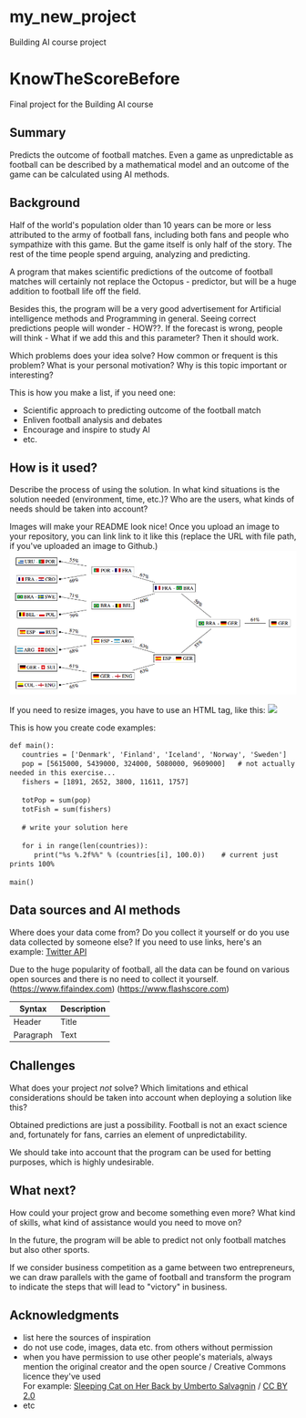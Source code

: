 # my_new_project
Building AI course project

# KnowTheScoreBefore

Final project for the Building AI course

## Summary

Predicts the outcome of football matches. Even a game as unpredictable as football can be described by a mathematical model and an outcome of the game can be calculated using AI methods.


## Background


Half of the world's population older than 10 years can be more or less attributed to the army of football fans, including both fans and people who sympathize with this game. But the game itself is only half of the story. The rest of the time people spend arguing, analyzing and predicting. 

A program that makes scientific predictions of the outcome of football matches will certainly not replace the Octopus - predictor, but will be a huge addition to football life off the field.

Besides this, the program will be a very good advertisement for Artificial intelligence methods and Programming in general. Seeing correct predictions people will wonder - HOW??. If the forecast is wrong, people will think - What if we add this and this parameter? Then it should work.


Which problems does your idea solve? How common or frequent is this problem? What is your personal motivation? Why is this topic important or interesting?

This is how you make a list, if you need one:
* Scientific approach to predicting outcome of the football match
* Enliven football analysis and debates
* Encourage and inspire to study AI
* etc.


## How is it used?

Describe the process of using the solution. In what kind situations is the solution needed (environment, time, etc.)? Who are the users, what kinds of needs should be taken into account?

Images will make your README look nice!
Once you upload an image to your repository, you can link link to it like this (replace the URL with file path, if you've uploaded an image to Github.)
![football match predictions](/AI.png)

If you need to resize images, you have to use an HTML tag, like this:
<img src="https://upload.wikimedia.org/wikipedia/commons/5/5e/Sleeping_cat_on_her_back.jpg" width="300">

This is how you create code examples:
```
def main():
   countries = ['Denmark', 'Finland', 'Iceland', 'Norway', 'Sweden']
   pop = [5615000, 5439000, 324000, 5080000, 9609000]   # not actually needed in this exercise...
   fishers = [1891, 2652, 3800, 11611, 1757]

   totPop = sum(pop)
   totFish = sum(fishers)

   # write your solution here

   for i in range(len(countries)):
      print("%s %.2f%%" % (countries[i], 100.0))    # current just prints 100%

main()
```


## Data sources and AI methods
Where does your data come from? Do you collect it yourself or do you use data collected by someone else?
If you need to use links, here's an example:
[Twitter API](https://developer.twitter.com/en/docs)

Due to the huge popularity of football, all the data can be found on various open sources and there is no need to collect it yourself. 
(https://www.fifaindex.com)
(https://www.flashscore.com)


| Syntax      | Description |
| ----------- | ----------- |
| Header      | Title       |
| Paragraph   | Text        |

## Challenges

What does your project _not_ solve? Which limitations and ethical considerations should be taken into account when deploying a solution like this?

Obtained predictions are just a possibility. Football is not an exact science and, fortunately for fans, carries an element of unpredictability. 

We should take into account that the program can be used for betting purposes, which is highly undesirable.

## What next?

How could your project grow and become something even more? What kind of skills, what kind of assistance would you need to move on? 

In the future, the program will be able to predict not only football matches but also other sports. 

If we consider business competition as a game between two entrepreneurs, we can draw parallels with the game of football and transform the program to indicate the steps that will lead to "victory" in business.


## Acknowledgments

* list here the sources of inspiration 
* do not use code, images, data etc. from others without permission
* when you have permission to use other people's materials, always mention the original creator and the open source / Creative Commons licence they've used
  <br>For example: [Sleeping Cat on Her Back by Umberto Salvagnin](https://commons.wikimedia.org/wiki/File:Sleeping_cat_on_her_back.jpg#filelinks) / [CC BY 2.0](https://creativecommons.org/licenses/by/2.0)
* etc
